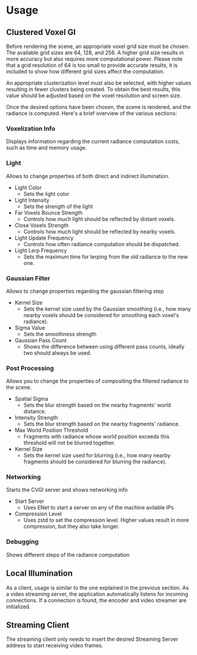 # Usage

## Clustered Voxel GI
Before rendering the scene, an appropriate voxel grid size must be chosen. The available grid sizes are 64, 128, and 256. A higher grid size results in more accuracy but also requires more computational power.
Please note that a grid resolution of 64 is too small to provide accurate results, it is included to show how different grid sizes affect the computation.

An appropriate clusterization level must also be selected, with higher values resulting in fewer clusters being created. To obtain the best results, this value should be adjusted based on the voxel resolution and screen size.

Once the desired options have been chosen, the scene is rendered, and the radiance is computed. Here's a brief overview of the various sections:

### Voxelization Info
Displays information regarding the current radiance computation costs, such as time and memory usage.

### Light
Allows to change properties of both direct and indirect illumination.

* Light Color
  * Sets the light color
* Light Intensity
  * Sets the strength of the light
* Far Voxels Bounce Strength
  * Controls how much light should be reflected by distant voxels.
* Close Voxels Strength
  * Controls how much light should be reflected by nearby voxels.
* Light Update Frequency
  * Controls how often radiance computation should be dispatched.
* Light Lerp Frequency
  * Sets the maximum time for lerping from the old radiance to the new one.

### Gaussian Filter
Allows to change properties regarding the gaussian filtering step

* Kernel Size
  * Sets the kernel size used by the Gaussian smoothing (i.e., how many nearby voxels should be considered for smoothing each voxel's radiance).
* Sigma Value
  * Sets the smoothness strength
* Gaussian Pass Count
  * Shows the difference between using different pass counts, ideally two should always be used.
 
### Post Processing
Allows you to change the properties of compositing the filtered radiance to the scene.

* Spatial Sigma
  * Sets the blur strength based on the nearby fragments' world distance.
* Intensity Strength
  * Sets the blur strength based on the nearby fragments' radiance.
* Max World Position Threshold
  * Fragments with radiance whose world position exceeds this threshold will not be blurred together.
* Kernel Size
  * Sets the kernel size used for blurring (i.e., how many nearby fragments should be considered for blurring the radiance).

### Networking
Starts the CVGI server and shows networking info

* Start Server
  * Uses ENet to start a server on any of the machine avilable IPs
* Compression Level
  * Uses zstd to set the compression level. Higher values result in more compression, but they also take longer.
 
### Debugging
Shows different steps of the radiance computation

## Local Illumination
As a client, usage is similar to the one explained in the previous section.
As a video streaming server, the application automatically listens for incoming connections. If a connection is found, the encoder and video streamer are initialized.

## Streaming Client
The streaming client only needs to insert the desired Streaming Server address to start receiving video frames.

